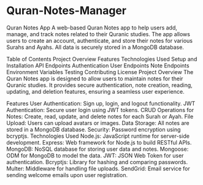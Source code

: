 # Quran-Notes-Manager


Quran Notes App
A web-based Quran Notes app to help users add, manage, and track notes related to their Quranic studies. The app allows users to create an account, authenticate, and store their notes for various Surahs and Ayahs. All data is securely stored in a MongoDB database.

Table of Contents
Project Overview
Features
Technologies Used
Setup and Installation
API Endpoints
Authentication
User Endpoints
Note Endpoints
Environment Variables
Testing
Contributing
License
Project Overview
The Quran Notes app is designed to allow users to maintain notes for their Quranic studies. It provides secure authentication, note creation, reading, updating, and deletion features, ensuring a seamless user experience.

Features
User Authentication: Sign up, login, and logout functionality.
JWT Authentication: Secure user login using JWT tokens.
CRUD Operations for Notes: Create, read, update, and delete notes for each Surah or Ayah.
File Upload: Users can upload avatars or images.
Data Storage: All notes are stored in a MongoDB database.
Security: Password encryption using bcryptjs.
Technologies Used
Node.js: JavaScript runtime for server-side development.
Express: Web framework for Node.js to build RESTful APIs.
MongoDB: NoSQL database for storing user data and notes.
Mongoose: ODM for MongoDB to model the data.
JWT: JSON Web Token for user authentication.
Bcryptjs: Library for hashing and comparing passwords.
Multer: Middleware for handling file uploads.
SendGrid: Email service for sending welcome emails upon user registration.